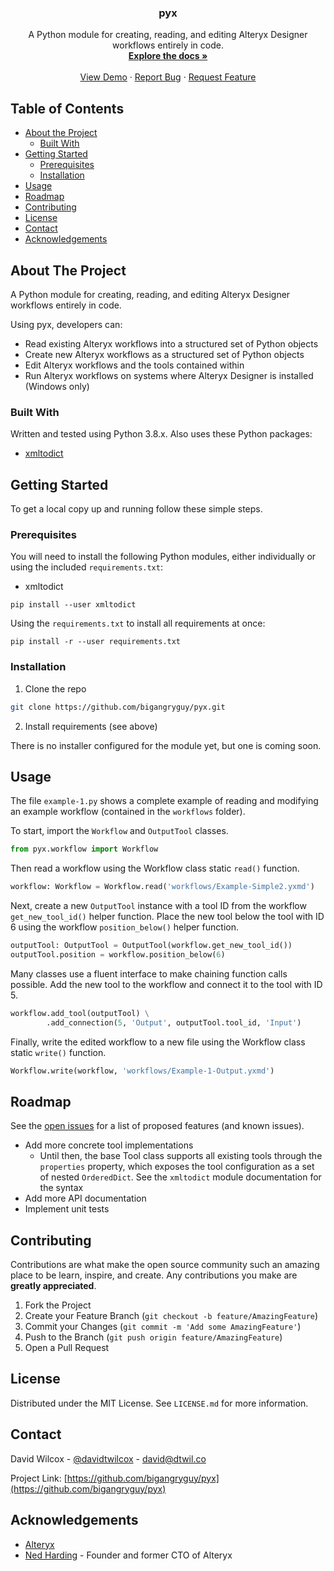 <!-- PROJECT LOGO -->
<p align="center">
    <h3 align="center">pyx</h3>    
    <p align="center">
        A Python module for creating, reading, and editing Alteryx Designer workflows entirely in code.
        <br />
        <a href="https://github.com/bigangryguy/pyx"><strong>Explore the docs »</strong></a>
        <br />
        <br />
        <a href="https://github.com/bigangryguy/pyx">View Demo</a>
        ·
        <a href="https://github.com/bigangryguy/pyx/issues">Report Bug</a>
        ·
        <a href="https://github.com/bigangryguy/pyx/issues">Request Feature</a>
    </p>
</p>



<!-- TABLE OF CONTENTS -->
## Table of Contents

* [About the Project](#about-the-project)
  * [Built With](#built-with)
* [Getting Started](#getting-started)
  * [Prerequisites](#prerequisites)
  * [Installation](#installation)
* [Usage](#usage)
* [Roadmap](#roadmap)
* [Contributing](#contributing)
* [License](#license)
* [Contact](#contact)
* [Acknowledgements](#acknowledgements)



<!-- ABOUT THE PROJECT -->
## About The Project

A Python module for creating, reading, and editing Alteryx Designer workflows entirely in code.

Using pyx, developers can:
* Read existing Alteryx workflows into a structured set of Python objects
* Create new Alteryx workflows as a structured set of Python objects
* Edit Alteryx workflows and the tools contained within
* Run Alteryx workflows on systems where Alteryx Designer is installed (Windows only)

### Built With

Written and tested using Python 3.8.x. Also uses these Python packages:

* [xmltodict](https://github.com/martinblech/xmltodict)

<!-- GETTING STARTED -->
## Getting Started

To get a local copy up and running follow these simple steps.

### Prerequisites

You will need to install the following Python modules, either individually or using the included `requirements.txt`:
* xmltodict
```shell script
pip install --user xmltodict
```

Using the `requirements.txt` to install all requirements at once:
```shell script
pip install -r --user requirements.txt
```

### Installation

1. Clone the repo
```sh
git clone https://github.com/bigangryguy/pyx.git
```
2. Install requirements (see above)

There is no installer configured for the module yet, but one is coming soon.

<!-- USAGE EXAMPLES -->
## Usage

The file `example-1.py` shows a complete example of reading and modifying an example workflow (contained in the 
`workflows` folder).

To start, import the `Workflow` and `OutputTool` classes.
```python
from pyx.workflow import Workflow
```

Then read a workflow using the Workflow class static `read()` function.
```python
workflow: Workflow = Workflow.read('workflows/Example-Simple2.yxmd')
```

Next, create a new `OutputTool` instance with a tool ID from the workflow `get_new_tool_id()` helper function. Place the 
new tool below the tool with ID 6 using the workflow `position_below()` helper function.
```python
outputTool: OutputTool = OutputTool(workflow.get_new_tool_id())
outputTool.position = workflow.position_below(6)
```

Many classes use a fluent interface to make chaining function calls possible. Add the new tool to the workflow and 
connect it to the tool with ID 5.
```python
workflow.add_tool(outputTool) \
        .add_connection(5, 'Output', outputTool.tool_id, 'Input')
```

Finally, write the edited workflow to a new file using the Workflow class static `write()` function.
```python
Workflow.write(workflow, 'workflows/Example-1-Output.yxmd')
```

<!-- ROADMAP -->
## Roadmap

See the [open issues](https://github.com/bigangryguy/pyx/issues) for a list of proposed features (and known issues).

* Add more concrete tool implementations
  * Until then, the base Tool class supports all existing tools through the `properties` property, which exposes the 
tool configuration as a set of nested `OrderedDict`. See the `xmltodict` module documentation for the syntax
* Add more API documentation
* Implement unit tests


<!-- CONTRIBUTING -->
## Contributing

Contributions are what make the open source community such an amazing place to be learn, inspire, and create. Any contributions you make are **greatly appreciated**.

1. Fork the Project
2. Create your Feature Branch (`git checkout -b feature/AmazingFeature`)
3. Commit your Changes (`git commit -m 'Add some AmazingFeature'`)
4. Push to the Branch (`git push origin feature/AmazingFeature`)
5. Open a Pull Request



<!-- LICENSE -->
## License

Distributed under the MIT License. See `LICENSE.md` for more information.

<!-- CONTACT -->
## Contact

David Wilcox - [@davidtwilcox](https://twitter.com/davidtwilcox) - david@dtwil.co

Project Link: [https://github.com/bigangryguy/pyx](https://github.com/bigangryguy/pyx)

<!-- ACKNOWLEDGEMENTS -->
## Acknowledgements

* [Alteryx](https://www.alteryx.com/)
* [Ned Harding](https://github.com/AlteryxNed/) - Founder and former CTO of Alteryx
